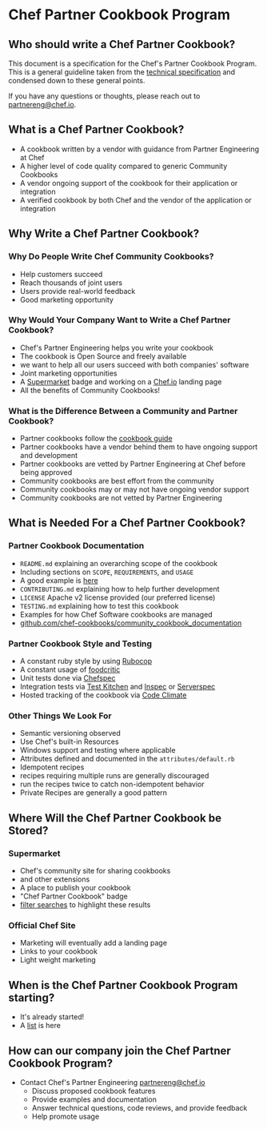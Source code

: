 # Chef Partner Cookbook Program

## Who should write a Chef Partner Cookbook?
This document is a specification for the Chef's Partner Cookbook Program. This is
a general guideline taken from the [technical specification][cookbook_guide] and
condensed down to these general points.

If you have any questions or thoughts, please reach out to <partnereng@chef.io>.

## What is a Chef Partner Cookbook?
* A cookbook written by a vendor with guidance from Partner Engineering at Chef
* A higher level of code quality compared to generic Community Cookbooks
* A vendor ongoing support of the cookbook for their application or integration
* A verified cookbook by both Chef and the vendor of the application or integration

## Why Write a Chef Partner Cookbook?

### Why Do People Write Chef Community Cookbooks?
* Help customers succeed
* Reach thousands of joint users
* Users provide real-world feedback
* Good marketing opportunity

### Why Would Your Company Want to Write a Chef Partner Cookbook?
* Chef's Partner Engineering helps you write your cookbook
* The cookbook is Open Source and freely available
 * we want to help all our users succeed with both companies' software
* Joint marketing opportunities
* A [Supermarket][supermarket] badge and working on a [Chef.io][chef.io] landing page
* All the benefits of Community Cookbooks!

### What is the Difference Between a Community and Partner Cookbook?
* Partner cookbooks follow the [cookbook guide][cookbook_guide]
* Partner cookbooks have a vendor behind them to have ongoing support and development
* Partner cookbooks are vetted by Partner Engineering at Chef before being approved
* Community cookbooks are best effort from the community
* Community cookbooks may or may not have ongoing vendor support
* Community cookbooks are not vetted by Partner Engineering

## What is Needed For a Chef Partner Cookbook?

### Partner Cookbook Documentation
* `README.md` explaining an overarching scope of the cookbook
 * Including sections on `SCOPE`, `REQUIREMENTS`, and `USAGE`
 * A good example is [here][readme_example]
* `CONTRIBUTING.md` explaining how to help further development
* `LICENSE` Apache v2 license provided (our preferred license)
* `TESTING.md` explaining how to test this cookbook
* Examples for how Chef Software cookbooks are managed
 * [github.com/chef-cookbooks/community_cookbook_documentation][community_cookbook_documentation]

### Partner Cookbook Style and Testing
* A constant ruby style by using [Rubocop][rubocop]
* A constant usage of [foodcritic][foodcritic]
* Unit tests done via [Chefspec][chefspec]
* Integration tests via [Test Kitchen][test_kitchen] and [Inspec][inspec] or [Serverspec][serverspec]
* Hosted tracking of the cookbook via [Code Climate][code_climate]

### Other Things We Look For
* Semantic versioning observed
* Use Chef's built-in Resources
* Windows support and testing where applicable
* Attributes defined and documented in the `attributes/default.rb`
* Idempotent recipes
 * recipes requiring multiple runs are generally discouraged
 * run the recipes twice to catch non-idempotent behavior
 * Private Recipes are generally a good pattern

## Where Will the Chef Partner Cookbook be Stored?

### Supermarket
* Chef's community site for sharing cookbooks
 * and other extensions
* A place to publish your cookbook
* "Chef Partner Cookbook" badge
 * [filter searches][list_of_partners] to highlight these results

### Official Chef Site
* Marketing will eventually add a landing page
* Links to your cookbook
* Light weight marketing

## When is the Chef Partner Cookbook Program starting?
* It's already started!
* A [list][list_of_partners] is here

## How can our company join the Chef Partner Cookbook Program?
* Contact Chef's Partner Engineering <partnereng@chef.io>
  * Discuss proposed cookbook features
  * Provide examples and documentation
  * Answer technical questions, code reviews, and provide feedback
  * Help promote usage


[cookbook_guide]: https://github.com/chef-partners/cookbook-guide
[supermarket]: https://supermarket.chef.io
[chef.io]: https://chef.io
[community_cookbook_documentation]: https://github.com/chef-cookbooks/community_cookbook_documentation
[readme_example]: https://github.com/
[rubocop]: https://github.com/bbatsov/rubocop
[foodcritic]: https://www.foodcritic.io
[chefspec]: https://github.com/sethvargo/chefspec
[test_kitchen]: https://kitchen.ci
[inspec]: https://github.com/chef/kitchen-inspec
[serverspec]: https://serverspec.org
[code_climate]: https://codeclimate.com/changelog/56030367e30ba04323004eea
[list_of_partners]: https://supermarket.chef.io/cookbooks?utf8=%E2%9C%93&q=&badges%5B%5D=partner&platforms%5B%5D=
